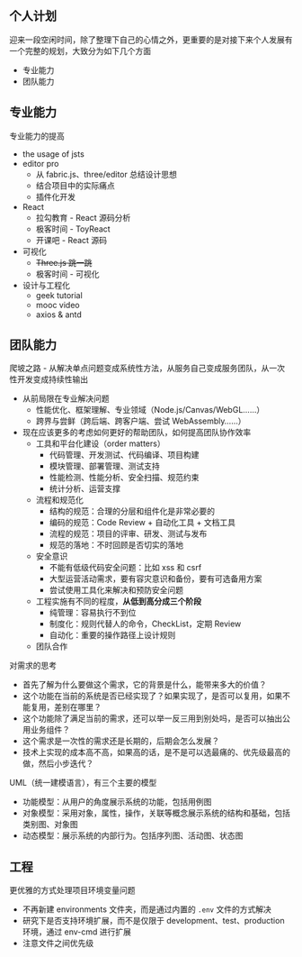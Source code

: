 ## 个人计划
迎来一段空闲时间，除了整理下自己的心情之外，更重要的是对接下来个人发展有一个完整的规划，大致分为如下几个方面
* 专业能力
* 团队能力

## 专业能力
专业能力的提高
* the usage of jsts
* editor pro
  * 从 fabric.js、three/editor 总结设计思想
  * 结合项目中的实际痛点
  * 插件化开发
* React
  * 拉勾教育 - React 源码分析
  * 极客时间 - ToyReact
  * 开课吧 - React 源码
* 可视化
  * ~~Three.js 跳一跳~~
  * 极客时间 - 可视化
* 设计与工程化
  * geek tutorial
  * mooc video
  * axios & antd

## 团队能力
爬坡之路 - 从解决单点问题变成系统性方法，从服务自己变成服务团队，从一次性开发变成持续性输出
* 从前局限在专业解决问题
  * 性能优化、框架理解、专业领域（Node.js/Canvas/WebGL……）
  * 跨界与尝鲜（跨后端、跨客户端、尝试 WebAssembly……）
* 现在应该更多的考虑如何更好的帮助团队，如何提高团队协作效率
  * 工具和平台化建设（order matters）
    * 代码管理、开发测试、代码编译、项目构建
    * 模块管理、部署管理、测试支持
    * 性能检测、性能分析、安全扫描、规范约束
    * 统计分析、运营支撑
  * 流程和规范化
    * 结构的规范：合理的分层和组件化是非常必要的
    * 编码的规范：Code Review + 自动化工具 + 文档工具
    * 流程的规范：项目的评审、研发、测试与发布
    * 规范的落地：不时回顾是否切实的落地
  * 安全意识
    * 不能有低级代码安全问题：比如 xss 和 csrf
    * 大型运营活动需求，要有容灾意识和备份，要有可选备用方案
    * 尝试使用工具化来解决和预防安全问题
  * 工程实施有不同的程度，**从低到高分成三个阶段**
    * 纯管理：容易执行不到位
    * 制度化：规则代替人的命令，CheckList，定期 Review
    * 自动化：重要的操作路径上设计规则
  * 团队合作

对需求的思考
* 首先了解为什么要做这个需求，它的背景是什么，能带来多大的价值？
* 这个功能在当前的系统是否已经实现了？如果实现了，是否可以复用，如果不能复用，差别在哪里？
* 这个功能除了满足当前的需求，还可以举一反三用到别处吗，是否可以抽出公用业务组件？
* 这个需求是一次性的需求还是长期的，后期会怎么发展？
* 技术上实现的成本高不高，如果高的话，是不是可以选最痛的、优先级最高的做，然后小步迭代？

UML（统一建模语言），有三个主要的模型
* 功能模型：从用户的角度展示系统的功能，包括用例图
* 对象模型：采用对象，属性，操作，关联等概念展示系统的结构和基础，包括类别图、对象图
* 动态模型：展示系统的内部行为。包括序列图、活动图、状态图

## 工程
更优雅的方式处理项目环境变量问题
* 不再新建 environments 文件夹，而是通过内置的 `.env` 文件的方式解决
* 研究下是否支持环境扩展，而不是仅限于 development、test、production 环境，通过 env-cmd 进行扩展
* 注意文件之间优先级
